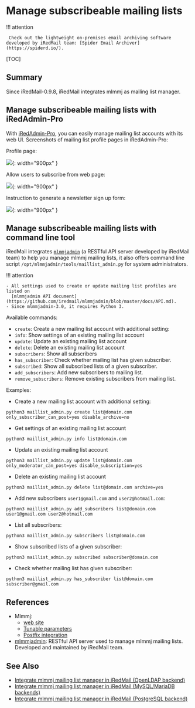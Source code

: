 # Manage subscribeable mailing lists

!!! attention

	 Check out the lightweight on-premises email archiving software developed by iRedMail team: [Spider Email Archiver](https://spiderd.io/).

[TOC]

## Summary

Since iRedMail-0.9.8, iRedMail integrates mlmmj as mailing list manager.

## Manage subscribeable mailing lists with iRedAdmin-Pro

With [iRedAdmin-Pro](https://www.iredmail.org/admin_panel.html), you can easily
manage mailing list accounts with its web UI. Screenshots of mailing
list profile pages in iRedAdmin-Pro:

Profile page:

![](./images/iredadmin/mailinglist_profile.png){: width="900px" }

Allow users to subscribe from web page:

![](./images/iredadmin/mailinglist_newsletter.png){: width="900px" }

Instruction to generate a newsletter sign up form:

![](./images/iredadmin/mailinglist_signup_code.png){: width="900px" }

## Manage subscribeable mailing lists with command line tool

iRedMail integrates [`mlmmjadmin`](https://github.com/iredmail/mlmmjadmin) (a
RESTful API server developed by iRedMail team) to help you manage mlmmj mailing
lists, it also offers command line script
`/opt/mlmmjadmin/tools/maillist_admin.py` for system administrators.

!!! attention

    - All settings used to create or update mailing list profiles are listed on
      [mlmmjadmin API document](https://github.com/iredmail/mlmmjadmin/blob/master/docs/API.md).
    - Since mlmmjadmin-3.0, it requires Python 3.

Available commands:

- `create`: Create a new mailing list account with additional setting:
- `info`: Show settings of an existing mailing list account
- `update`: Update an existing mailing list account
- `delete`: Delete an existing mailing list account
- `subscribers`: Show all subscribers
- `has_subscriber`: Check whether mailing list has given subscriber.
- `subscribed`: Show all subscribed lists of a given subscriber.
- `add_subscribers`: Add new subscribers to mailing list.
- `remove_subscribers`: Remove existing subscribers from mailing list.

Examples:

* Create a new mailing list account with additional setting:

```python3 maillist_admin.py create list@domain.com only_subscriber_can_post=yes disable_archive=no```

* Get settings of an existing mailing list account

```python3 maillist_admin.py info list@domain.com```

* Update an existing mailing list account

```python3 maillist_admin.py update list@domain.com only_moderator_can_post=yes disable_subscription=yes```

* Delete an existing mailing list account

```python3 maillist_admin.py delete list@domain.com archive=yes```

* Add new subscribers `user1@gmail.com` and `user2@hotmail.com`:

```
python3 maillist_admin.py add_subscribers list@domain.com user1@gmail.com user2@hotmail.com
```

* List all subscribers:

```python3 maillist_admin.py subscribers list@domain.com```

* Show subscribed lists of a given subscriber:

```python3 maillist_admin.py subscribed subscriber@domain.com```

* Check whether mailing list has given subscriber:

```python3 maillist_admin.py has_subscriber list@domain.com subscriber@gmail.com```

## References

* Mlmmj:
    * [web site](http://mlmmj.org/)
    * [Tunable parameters](http://mlmmj.org/docs/tunables/)
    * [Postfix integration](http://mlmmj.org/docs/readme-postfix/)
* [mlmmjadmin](https://github.com/iredmail/mlmmjadmin): RESTful API server used to manage mlmmj mailing lists. Developed
  and maintained by iRedMail team.

## See Also

* [Integrate mlmmj mailing list manager in iRedMail (OpenLDAP backend)](./integration.mlmmj.ldap.html)
* [Integrate mlmmj mailing list manager in iRedMail (MySQL/MariaDB backends)](./integration.mlmmj.mysql.html)
* [Integrate mlmmj mailing list manager in iRedMail (PostgreSQL backend)](./integration.mlmmj.pgsql.html)
